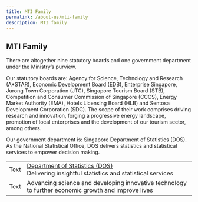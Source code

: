 ```yaml
---
title: MTI Family
permalink: /about-us/mti-family
description: MTI family
---
```

## MTI Family

There are altogether nine statutory boards and one government department under the Ministry’s purview.  
  
Our statutory boards are: Agency for Science, Technology and Research (A\*STAR), Economic Development Board (EDB), Enterprise Singapore, Jurong Town Corporation (JTC), Singapore Tourism Board (STB), Competition and Consumer Commission of Singapore (CCCS), Energy Market Authority (EMA), Hotels Licensing Board (HLB) and Sentosa Development Corporation (SDC). The scope of their work comprises driving research and innovation, forging a progressive energy landscape, promotion of local enterprises and the development of our tourism sector, among others.   
  
Our government department is: Singapore Department of Statistics (DOS). As the National Statistical Office, DOS delivers statistics and statistical services to empower decision making.



|  | |
| -------- | -------- |
| Text     | [Department of Statistics (DOS)](https://www.singstat.gov.sg/)</br>Delivering insightful statistics and statistical services|
| Text     | Advancing science and developing innovative technology to further economic growth and improve lives |

